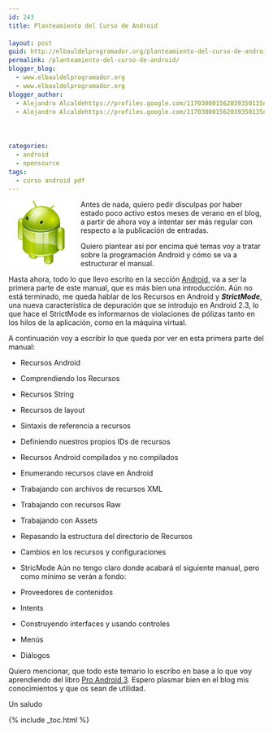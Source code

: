 ```yaml
---
id: 243
title: Planteamiento del Curso de Android

layout: post
guid: http://elbauldelprogramador.org/planteamiento-del-curso-de-android/
permalink: /planteamiento-del-curso-de-android/
blogger_blog:
  - www.elbauldelprogramador.org
  - www.elbauldelprogramador.org
blogger_author:
  - Alejandro Alcaldehttps://profiles.google.com/117030001562039350135noreply@blogger.com
  - Alejandro Alcaldehttps://profiles.google.com/117030001562039350135noreply@blogger.com

  
  
categories:
  - android
  - opensource
tags:
  - curso android pdf
---
```

<img border="0" src="/images/2013/07/iconoAndroid.png" style="clear:left; float:left;margin-right:1em; margin-bottom:1em" />

Antes de nada, quiero pedir disculpas por haber estado poco activo estos meses de verano en el blog, a partir de ahora voy a intentar ser más regular con respecto a la publicación de entradas.

Quiero plantear así por encima qué temas voy a tratar sobre la programación Android y cómo se va a estructurar el manual.

  
<!--more-->

Hasta ahora, todo lo que llevo escrito en la sección [Android][1], va a ser la primera parte de este manual, que es más bien una introducción. Aún no está terminado, me queda hablar de los Recursos en Android y ***StrictMode***, una nueva característica de depuración que se introdujo en Android 2.3, lo que hace el StrictMode es informarnos de violaciones de pólizas tanto en los hilos de la aplicación, como en la máquina virtual.

A continuación voy a escribir lo que queda por ver en esta primera parte del manual:

  * Recursos Android

  * Comprendiendo los Recursos

  * Recursos String
  * Recursos de layout
  * Sintaxis de referencia a recursos
  * Definiendo nuestros propios IDs de recursos
  * Recursos Android compilados y no compilados

  * Enumerando recursos clave en Android
  * Trabajando con archivos de recursos XML
  * Trabajando con recursos Raw
  * Trabajando con Assets
  * Repasando la estructura del directorio de Recursos
  * Cambios en los recursos y configuraciones
  * StricMode
Aún no tengo claro donde acabará el siguiente manual, pero como mínimo se verán a fondo:

  * Proveedores de contenidos
  * Intents
  * Construyendo interfaces y usando controles
  * Menús
  * Diálogos

Quiero mencionar, que todo este temario lo escribo en base a lo que voy aprendiendo del libro [Pro Android 3][2]. Espero plasmar bien en el blog mis conocimientos y que os sean de utilidad.

Un saludo



 [1]: /guia-de-desarrollo-android
 [2]: /pro-android-3-aprende-fondo-todo-lo-que

{% include _toc.html %}
